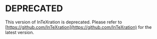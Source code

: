 DEPRECATED
==========

This version of InTeXration is deprecated. Please refer to [https://github.com/InTeXration](https://github.com/InTeXration) for the latest version.
